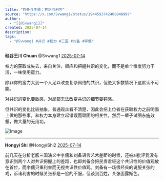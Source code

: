 ```yaml
---
title: "刘备与李儒：共识与利害"
source: "https://x.com/Svwang1/status/1944593742406848997"
author:
  - "[[@Svwang1]]"
created: 2025-07-14
description:
tags:
  - "@Svwang1 #共识 #权力 #三国 #刘备 #李儒"
---
```

**硅谷王川 Chuan** @Svwang1 [2025-07-14](https://x.com/Svwang1/status/1944593742406848997)

权力的获取或失去，来自关注，顺应和把握共识的变化，而不是单个维度努力干活，一味使用蛮力。

除非你的蛮力大到一个人足以改变复杂网络的共识，但绝大多数情况下这默认不可能。

对共识的变化要敏感，对局部无法改变共识的细节要钝感。

但共识的变化比较抽象，普通观众看不清楚，因此会把上位者在获取权力之前明面上做的那些事，和权力本身建立起错误而顽固的相关性。然后一辈子试图东施效颦，做大量的无用功。

![Image](https://pbs.twimg.com/media/GvyVs8aW0AA-x5C?format=jpg&name=large)

---

**Hongyi Shi** @HongyiShi2 [2025-07-14](https://x.com/HongyiShi2/status/1944596652678906233)

前几天在分析老版三国演义中李儒和刘备语言艺术差距的时候，还被ai批评我没有意识到两个人对共识把握上的差距，也即刘备会把民贵君轻这个共识性的价值观放在首位，而李儒只重利害而无视共识性价值观。刘备有一场很经典的说服关张的戏，诉诸利害的时候关张都是一脸的不服，但谈到百姓，关张面露惭色。